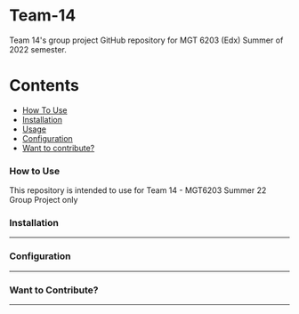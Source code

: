 # Team-14
 Team 14's group project GitHub repository for MGT 6203 (Edx) Summer of 2022 semester.

Contents
========

 * [How To Use](#how-to-use)
 * [Installation](#installation)
 * [Usage](#usage)
 * [Configuration](#configuration)
 * [Want to contribute?](#want-to-contribute)

### How to Use
This repository is intended to use for Team 14 - MGT6203 Summer 22 Group Project only

### Installation
---

### Configuration
---

### Want to Contribute?
---
